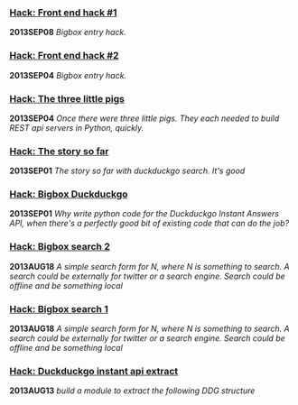 ### [Hack: Front end hack #1](hack-bigbox-frontend-hack-2.md)
**2013SEP08**
*Bigbox entry hack.*

### [Hack: Front end hack #2](hack-bigbox-working-towards.md)
**2013SEP04**
*Bigbox entry hack.*

### [Hack: The three little pigs](hack-bigbox-three-little-pigs.md)
**2013SEP04**
*Once there were three little pigs. They each needed to build REST api servers in Python, quickly.*

### [Hack: The story so far](hack-bigbox-the-story-so-far.txt)
**2013SEP01**
*The story so far with duckduckgo search. It's good*

### [Hack: Bigbox Duckduckgo](hack-bigbox-duckduckgo.md)
**2013SEP01**
*Why write python code for the Duckduckgo Instant Answers API, when there's a perfectly good bit of existing code that can do the job?*

### [Hack: Bigbox search 2](hack-bigbox-search-ui-io.md)
**2013AUG18**
*A simple search form for N, where N is something to search. A search could be externally for twitter or a search engine. Search could be offline and be something local*

### [Hack: Bigbox search 1](hack-bigbox-search.txt)
**2013AUG18**
*A simple search form for N, where N is something to search. A search could be externally for twitter or a search engine. Search could be offline and be something local*

### [Hack: Duckduckgo instant api extract](hack-ddg-instant-api-extract.txt)
**2013AUG13**
*build a module to extract the following DDG structure*


